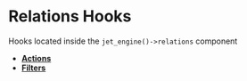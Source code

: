 # Relations Hooks

Hooks located inside the `jet_engine()->relations` component

* **<a href="/01-jet-engine/01-hooks/10-relations/actions.md">Actions</a>**
* **<a href="/01-jet-engine/01-hooks/10-relations/filters.md">Filters</a>**
